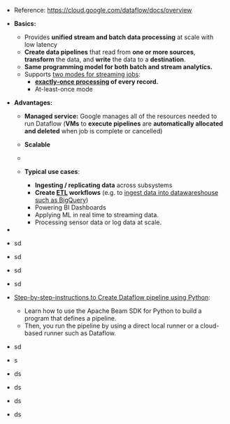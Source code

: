 - Reference: https://cloud.google.com/dataflow/docs/overview
- **Basics:**
  - Provides **unified stream and batch data processing** at scale with low latency
  - **Create data pipelines** that read from **one or more sources**, **transform** the data, and **write** the data to a **destination**.
  - **Same programming model for both batch and stream analytics.**
  - Supports [two modes for streaming jobs](https://cloud.google.com/dataflow/docs/guides/streaming-modes):
    - **[exactly-once processing](https://cloud.google.com/dataflow/docs/concepts/exactly-once) of every record.**
    - At-least-once mode
   
- **Advantages:**
  - **Managed service:** Google manages all of the resources needed to run Dataflow (**VMs** to **execute pipelines** are **automatically allocated and deleted** when job is complete or cancelled)
  - **Scalable**
  - 



  - **Typical use cases**:
    -  **Ingesting / replicating data** across subsystems
    -  **Create [ETL](https://cloud.google.com/learn/what-is-etl) workflows** (e.g. to [ingest data into datawareshouse such as BigQuery](https://github.com/Ajit1279/GCP_Learning/tree/main/20240316_BigDataAnalytics/20240318_ETL_intoBigquery_usingDataFlow))
    -  Powering BI Dashboards
    -  Applying ML in real time to streaming data.
    -  Processing sensor data or log data at scale.

- 
- sd
- sd
- sd
- sd
- [Step-by-step-instructions to Create Dataflow pipeline using Python](https://cloud.google.com/dataflow/docs/quickstarts/create-pipeline-python):
  - Learn how to use the Apache Beam SDK for Python to build a program that defines a pipeline.
  - Then, you run the pipeline by using a direct local runner or a cloud-based runner such as Dataflow. 
- sd
- s
- ds
- ds
- ds
- ds
 
